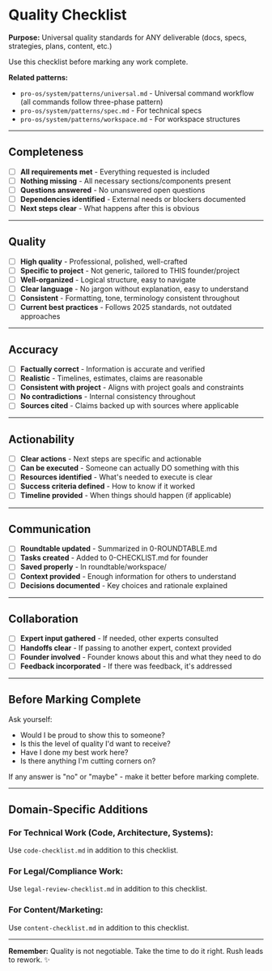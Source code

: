 # Quality Checklist

**Purpose:** Universal quality standards for ANY deliverable (docs, specs, strategies, plans, content, etc.)

Use this checklist before marking any work complete.

**Related patterns:**
- `pro-os/system/patterns/universal.md` - Universal command workflow (all commands follow three-phase pattern)
- `pro-os/system/patterns/spec.md` - For technical specs
- `pro-os/system/patterns/workspace.md` - For workspace structures

---

## Completeness

- [ ] **All requirements met** - Everything requested is included
- [ ] **Nothing missing** - All necessary sections/components present
- [ ] **Questions answered** - No unanswered open questions
- [ ] **Dependencies identified** - External needs or blockers documented
- [ ] **Next steps clear** - What happens after this is obvious

---

## Quality

- [ ] **High quality** - Professional, polished, well-crafted
- [ ] **Specific to project** - Not generic, tailored to THIS founder/project
- [ ] **Well-organized** - Logical structure, easy to navigate
- [ ] **Clear language** - No jargon without explanation, easy to understand
- [ ] **Consistent** - Formatting, tone, terminology consistent throughout
- [ ] **Current best practices** - Follows 2025 standards, not outdated approaches

---

## Accuracy

- [ ] **Factually correct** - Information is accurate and verified
- [ ] **Realistic** - Timelines, estimates, claims are reasonable
- [ ] **Consistent with project** - Aligns with project goals and constraints
- [ ] **No contradictions** - Internal consistency throughout
- [ ] **Sources cited** - Claims backed up with sources where applicable

---

## Actionability

- [ ] **Clear actions** - Next steps are specific and actionable
- [ ] **Can be executed** - Someone can actually DO something with this
- [ ] **Resources identified** - What's needed to execute is clear
- [ ] **Success criteria defined** - How to know if it worked
- [ ] **Timeline provided** - When things should happen (if applicable)

---

## Communication

- [ ] **Roundtable updated** - Summarized in 0-ROUNDTABLE.md
- [ ] **Tasks created** - Added to 0-CHECKLIST.md for founder
- [ ] **Saved properly** - In roundtable/workspace/
- [ ] **Context provided** - Enough information for others to understand
- [ ] **Decisions documented** - Key choices and rationale explained

---

## Collaboration

- [ ] **Expert input gathered** - If needed, other experts consulted
- [ ] **Handoffs clear** - If passing to another expert, context provided
- [ ] **Founder involved** - Founder knows about this and what they need to do
- [ ] **Feedback incorporated** - If there was feedback, it's addressed

---

## Before Marking Complete

Ask yourself:
- Would I be proud to show this to someone?
- Is this the level of quality I'd want to receive?
- Have I done my best work here?
- Is there anything I'm cutting corners on?

If any answer is "no" or "maybe" - make it better before marking complete.

---

## Domain-Specific Additions

### For Technical Work (Code, Architecture, Systems):
Use `code-checklist.md` in addition to this checklist.

### For Legal/Compliance Work:
Use `legal-review-checklist.md` in addition to this checklist.

### For Content/Marketing:
Use `content-checklist.md` in addition to this checklist.

---

**Remember:** Quality is not negotiable. Take the time to do it right. Rush leads to rework. ✨


